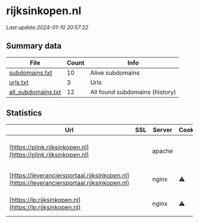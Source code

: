 # rijksinkopen.nl
*Last update:2024-01-10 20:57:22*
## Summary data
| File       | Count | Info |
|------------|-------|------|
|[subdomains.txt](/data/rijksinkopen/subdomains.txt)|10|Alive subdomains|
|[urls.txt](/data/rijksinkopen/urls.txt)|3|Urls|
|[all_subdomains.txt](/data/rijksinkopen/all_subdomains.txt)|12|All found subdomains (history)|
## Statistics
| Url | SSL | Server | Cookie | HSTS | CSP | XFO | XXP | RP | Tech |
|------------|-------|------|------|------|------|------|------|------|------|
|[https://plink.rijksinkopen.nl](https://plink.rijksinkopen.nl)| |apache| |:white_check_mark: |:warning: |:white_check_mark: |:white_check_mark: |:white_check_mark: |Apache HTTP Server H...|
|[https://leveranciersportaal.rijksinkopen.nl](https://leveranciersportaal.rijksinkopen.nl)| |nginx|:warning: |:white_check_mark: |:warning: |:white_check_mark: | |:white_check_mark: |HSTS Microsoft ASP.N...|
|[https://lp.rijksinkopen.nl](https://lp.rijksinkopen.nl)| |nginx|:warning: |:white_check_mark: |:warning: |:white_check_mark: | |:white_check_mark: |HSTS Microsoft ASP.N...|